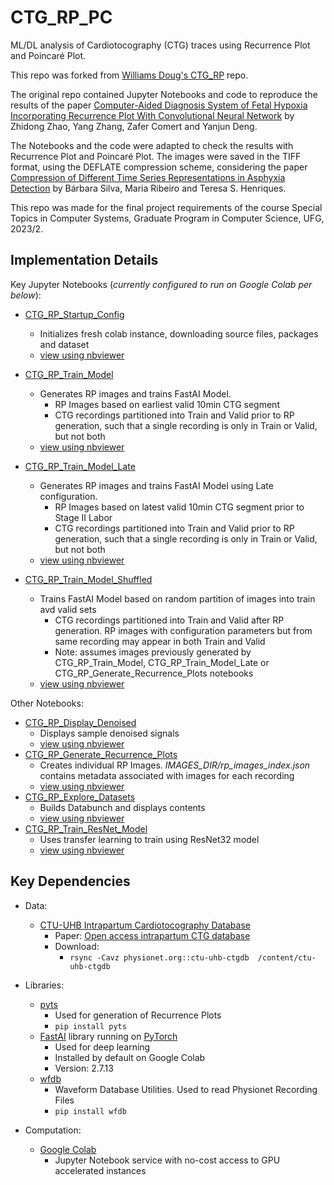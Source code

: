 # CTG_RP_PC
ML/DL analysis of Cardiotocography (CTG) traces using Recurrence Plot and Poincaré Plot.

This repo was forked from [Williams Doug's CTG_RP](https://github.com/williamsdoug/CTG_RP) repo.

The original repo contained Jupyter Notebooks and code to reproduce the results of the paper [Computer-Aided Diagnosis System of Fetal Hypoxia Incorporating Recurrence Plot With Convolutional Neural Network](https://www.frontiersin.org/articles/10.3389/fphys.2019.00255/full)
 by Zhidong Zhao, Yang Zhang, Zafer Comert and Yanjun Deng.

The Notebooks and the code were adapted to check the results with Recurrence Plot and Poincaré Plot. The images were saved in the TIFF format, using the DEFLATE compression scheme, considering the paper [Compression of Different Time Series Representations in Asphyxia Detection](https://ieeexplore.ieee.org/iel7/9991246/9991267/09991468.pdf)
 by Bárbara Silva, Maria Ribeiro and Teresa S. Henriques.

This repo was made for the final project requirements of the course Special Topics in Computer Systems, Graduate Program in Computer Science, UFG, 2023/2.

## Implementation Details

Key Jupyter Notebooks (_currently configured to run on Google Colab per below_):
- [CTG_RP_Startup_Config](https://github.com/williamsdoug/CTG_RP/blob/master/CTG_RP_Startup_Config.ipynb)
  - Initializes fresh colab instance, downloading source files, packages and dataset
  - [view using nbviewer](https://nbviewer.jupyter.org/github/williamsdoug/CTG_RP/blob/master/CTG_RP_Startup_Config.ipynb)

- [CTG_RP_Train_Model](https://github.com/williamsdoug/CTG_RP/blob/master/CTG_RP_Train_Model.ipynb)
  - Generates RP images and trains FastAI Model.  
    - RP Images based on earliest valid 10min CTG segment
    - CTG recordings partitioned into Train and Valid prior to RP generation, such that a single recording is only in Train or Valid, but not both
  - [view using nbviewer](https://nbviewer.jupyter.org/github/williamsdoug/CTG_RP/blob/master/CTG_RP_Train_Model.ipynb)
- [CTG_RP_Train_Model_Late](https://github.com/williamsdoug/CTG_RP/blob/master/CTG_RP_Train_Model_Late.ipynb)
  - Generates RP images and trains FastAI Model using Late configuration.   
    - RP Images based on latest valid 10min CTG segment prior to Stage II Labor
    - CTG recordings partitioned into Train and Valid prior to RP generation, such that a single recording is only in Train or Valid, but not both
  - [view using nbviewer](https://nbviewer.jupyter.org/github/williamsdoug/CTG_RP/blob/master/CTG_RP_Train_Model_Late.ipynb)
- [CTG_RP_Train_Model_Shuffled](https://github.com/williamsdoug/CTG_RP/blob/master/CTG_RP_Train_Model_Shuffled.ipynb)
  - Trains FastAI Model based on random partition of images into train avd valid sets  
    - CTG recordings partitioned into Train and Valid after RP generation.  RP images with configuration parameters but from same recording may appear in both Train and Valid 
    - Note:  assumes images previously generated by CTG_RP_Train_Model, CTG_RP_Train_Model_Late or CTG_RP_Generate_Recurrence_Plots notebooks
  - [view using nbviewer](https://nbviewer.jupyter.org/github/williamsdoug/CTG_RP/blob/master/CTG_RP_Train_Model_Shuffled.ipynb)


Other Notebooks:
- [CTG_RP_Display_Denoised](https://github.com/williamsdoug/CTG_RP/blob/master/CTG_RP_Display_Denoised.ipynb)
  - Displays sample denoised signals
  - [view using nbviewer](https://nbviewer.jupyter.org/github/williamsdoug/CTG_RP/blob/master/CTG_RP_Display_Denoised.ipynb)
- [CTG_RP_Generate_Recurrence_Plots](https://github.com/williamsdoug/CTG_RP/blob/master/CTG_RP_Generate_Recurrence_Plots.ipynb)
  - Creates individual RP Images.  _IMAGES_DIR/rp_images_index.json_ contains metadata associated with images for each recording
  - [view using nbviewer](https://nbviewer.jupyter.org/github/williamsdoug/CTG_RP/blob/master/CTG_RP_Generate_Recurrence_Plots.ipynb)
- [CTG_RP_Explore_Datasets](https://github.com/williamsdoug/CTG_RP/blob/master/CTG_RP_Explore_Datasets.ipynb)
  - Builds Databunch and displays contents
  - [view using nbviewer](https://nbviewer.jupyter.org/github/williamsdoug/CTG_RP/blob/master/CTG_RP_Explore_Datasets.ipynb)
- [CTG_RP_Train_ResNet_Model](https://github.com/williamsdoug/CTG_RP/blob/master/CTG_RP_Train_ResNet_Model.ipynb)
  - Uses transfer learning to train using ResNet32 model
  - [view using nbviewer](https://nbviewer.jupyter.org/github/williamsdoug/CTG_RP/blob/master/CTG_RP_Train_ResNet_Model.ipynb)


## Key Dependencies

- Data: 
  - [CTU-UHB Intrapartum Cardiotocography Database](https://physionet.org/physiobank/database/ctu-uhb-ctgdb/)
    - Paper: [Open access intrapartum CTG database](https://bmcpregnancychildbirth.biomedcentral.com/track/pdf/10.1186/1471-2393-14-16)
    - Download: 
      - `rsync -Cavz physionet.org::ctu-uhb-ctgdb  /content/ctu-uhb-ctgdb`

- Libraries:
  - [pyts](https://pyts.readthedocs.io/en/latest/)
    - Used for generation of Recurrence Plots
    - `pip install pyts`
  - [FastAI](https://docs.fast.ai/) library running on [PyTorch](https://pytorch.org/)
    - Used for deep learning
    - Installed by default on Google Colab
    - Version: 2.7.13
  - [wfdb](https://wfdb.readthedocs.io/en/latest/index.html)
    - Waveform Database Utilities.  Used to read Physionet Recording Files
    - `pip install wfdb`
    
- Computation:
  - [Google Colab](https://colab.research.google.com)
    - Jupyter Notebook service with no-cost access to GPU accelerated instances
